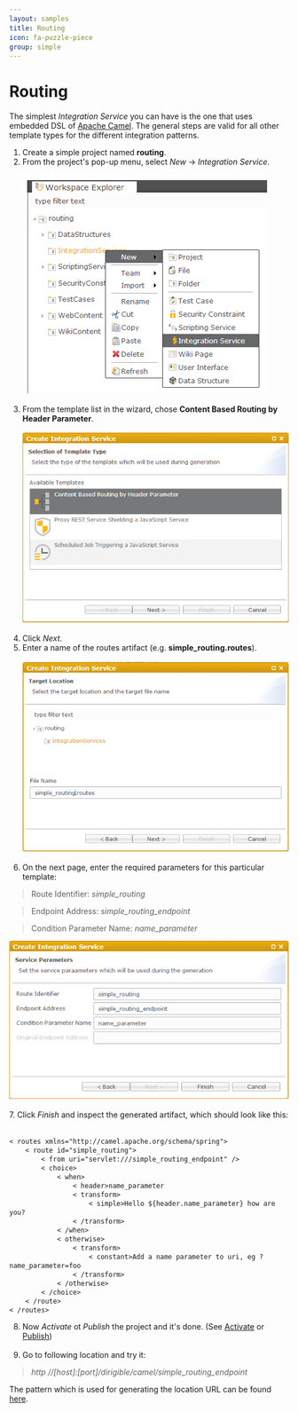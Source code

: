 ```yaml
---
layout: samples
title: Routing
icon: fa-puzzle-piece
group: simple
---
```


Routing
===

The simplest *Integration Service* you can have is the one that uses embedded DSL of [Apache Camel](http://camel.apache.org).
The general steps are valid for all other template types for the different integration patterns.

1. Create a simple project named **routing**.
2. From the project's pop-up menu, select *New* -> *Integration Service*.
<br></br>
![Content Based Routing 1](bookstore/108_content_based_routing_1.png)
<br></br>
3. From the template list in the wizard, chose **Content Based Routing by Header Parameter**.
<br></br>
![Content Based Routing 2](bookstore/109_content_based_routing_2.png)
<br></br>
4. Click *Next*.
5. Enter a name of the routes artifact (e.g. **simple_routing.routes**).
<br></br>
![Content Based Routing 3](bookstore/110_content_based_routing_3.png)
<br></br>
6. On the next page, enter the required parameters for this particular template:

> Route Identifier: *simple_routing*

> Endpoint Address: *simple_routing_endpoint*

> Condition Parameter Name: *name_parameter*

![Content Based Routing 4](bookstore/111_content_based_routing_4.png)
<br></br>
7. Click *Finish* and inspect the generated artifact, which should look like this:
<br></br>
<pre><code>< routes xmlns="http://camel.apache.org/schema/spring">
    < route id="simple_routing">
        < from uri="servlet:///simple_routing_endpoint" />
        < choice>
            < when>
                < header>name_parameter</header>
                < transform>
                    < simple>Hello ${header.name_parameter} how are you?</simple>
                < /transform>
            < /when>
            < otherwise>
                < transform>
                    < constant>Add a name parameter to uri, eg ?name_parameter=foo</constant>
                < /transform>
            < /otherwise>
        < /choice>
    < /route>
< /routes>
</code></pre>
8. Now *Activate* ot *Publish* the project and it's done. (See [Activate](../help/activation.html) or [Publish](../help/publishing.html))
<br></br>
9. Go to following location and try it:

> *http //[host]:[port]/dirigible/camel/simple_routing_endpoint*

The pattern which is used for generating the location URL can be found [here](../help/integration_services.html).

